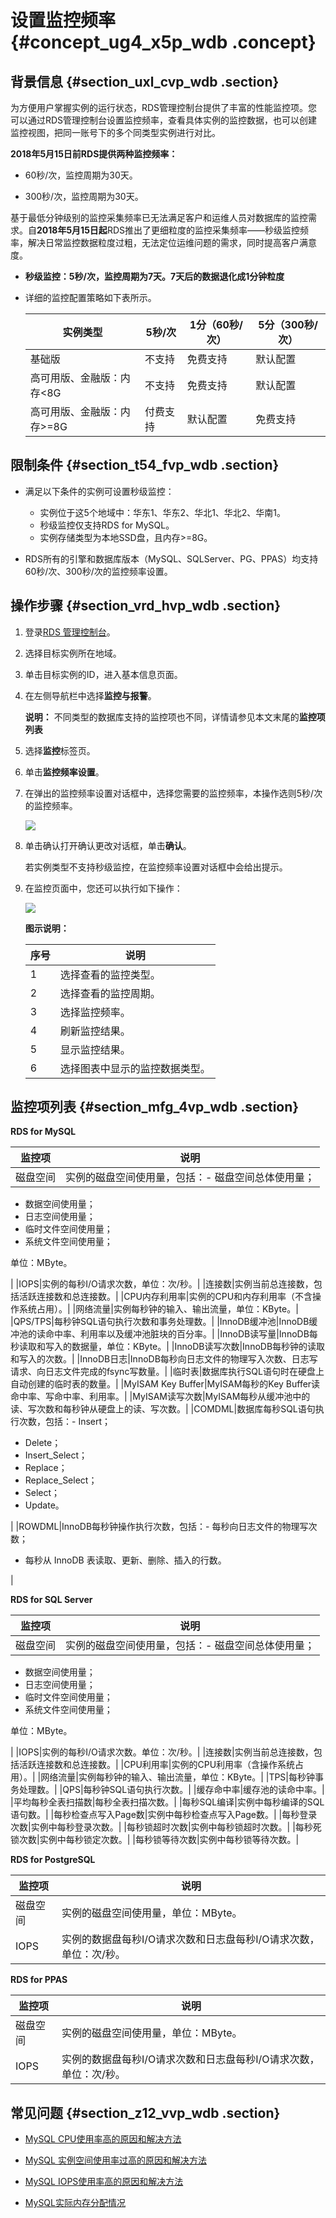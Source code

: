 # 设置监控频率 {#concept_ug4_x5p_wdb .concept}

## 背景信息 {#section_uxl_cvp_wdb .section}

为方便用户掌握实例的运行状态，RDS管理控制台提供了丰富的性能监控项。您可以通过RDS管理控制台设置监控频率，查看具体实例的监控数据，也可以创建监控视图，把同一账号下的多个同类型实例进行对比。

**2018年5月15日前RDS提供两种监控频率：**

-   60秒/次，监控周期为30天。

-   300秒/次，监控周期为30天。


基于最低分钟级别的监控采集频率已无法满足客户和运维人员对数据库的监控需求。自**2018年5月15日起**RDS推出了更细粒度的监控采集频率——秒级监控频率，解决日常监控数据粒度过粗，无法定位运维问题的需求，同时提高客户满意度。

-   **秒级监控：5秒/次，监控周期为7天。7天后的数据退化成1分钟粒度**

-   详细的监控配置策略如下表所示。

    |实例类型|5秒/次|1分（60秒/次）|5分（300秒/次）|
    |----|----|---------|----------|
    |基础版|不支持|免费支持|默认配置|
    |高可用版、金融版：内存<8G|不支持|免费支持|默认配置|
    |高可用版、金融版：内存\>=8G|付费支持|默认配置|免费支持|


## 限制条件 {#section_t54_fvp_wdb .section}

-   满足以下条件的实例可设置秒级监控：

    -   实例位于这5个地域中：华东1、华东2、华北1、华北2、华南1。
    -   秒级监控仅支持RDS for MySQL。
    -   实例存储类型为本地SSD盘，且内存\>=8G。
-   RDS所有的引擎和数据库版本（MySQL、SQLServer、PG、PPAS）均支持60秒/次、300秒/次的监控频率设置。


## 操作步骤 {#section_vrd_hvp_wdb .section}

1.  登录[RDS 管理控制台](https://rds.console.aliyun.com/)。
2.  选择目标实例所在地域。
3.  单击目标实例的ID，进入基本信息页面。
4.  在左侧导航栏中选择**监控与报警**。

    **说明：** 不同类型的数据库支持的监控项也不同，详情请参见本文末尾的**监控项列表**

5.  选择**监控**标签页。
6.  单击**监控频率设置**。
7.  在弹出的监控频率设置对话框中，选择您需要的监控频率，本操作选则5秒/次的监控频率。

    ![](http://static-aliyun-doc.oss-cn-hangzhou.aliyuncs.com/assets/img/7952/15336468833104_zh-CN.png)

8.  单击确认打开确认更改对话框，单击**确认**。

     

    若实例类型不支持秒级监控，在监控频率设置对话框中会给出提示。

9.  在监控页面中，您还可以执行如下操作：

    ![](http://static-aliyun-doc.oss-cn-hangzhou.aliyuncs.com/assets/img/7952/15336468833107_zh-CN.png)

    **图示说明：**

    |序号|说明|
    |--|--|
    |1|选择查看的监控类型。|
    |2|选择查看的监控周期。|
    |3|选择监控频率。|
    |4|刷新监控结果。|
    |5|显示监控结果。|
    |6|选择图表中显示的监控数据类型。|


## 监控项列表 {#section_mfg_4vp_wdb .section}

**RDS for MySQL**

|监控项|说明|
|---|--|
|磁盘空间|实例的磁盘空间使用量，包括：-   磁盘空间总体使用量；
-   数据空间使用量；
-   日志空间使用量；
-   临时文件空间使用量；
-   系统文件空间使用量；

单位：MByte。

|
|IOPS|实例的每秒I/O请求次数，单位：次/秒。|
|连接数|实例当前总连接数，包括活跃连接数和总连接数。|
|CPU内存利用率|实例的CPU和内存利用率（不含操作系统占用）。|
|网络流量|实例每秒钟的输入、输出流量，单位：KByte。|
|QPS/TPS|每秒钟SQL语句执行次数和事务处理数。|
|InnoDB缓冲池|InnoDB缓冲池的读命中率、利用率以及缓冲池脏块的百分率。|
|InnoDB读写量|InnoDB每秒读取和写入的数据量，单位：KByte。|
|InnoDB读写次数|InnoDB每秒钟的读取和写入的次数。|
|InnoDB日志|InnoDB每秒向日志文件的物理写入次数、日志写请求、向日志文件完成的fsync写数量。|
|临时表|数据库执行SQL语句时在硬盘上自动创建的临时表的数量。|
|MyISAM Key Buffer|MyISAM每秒的Key Buffer读命中率、写命中率、利用率。|
|MyISAM读写次数|MyISAM每秒从缓冲池中的读、写次数和每秒钟从硬盘上的读、写次数。|
|COMDML|数据库每秒SQL语句执行次数，包括：-   Insert；
-   Delete；
-   Insert\_Select；
-   Replace；
-   Replace\_Select；
-   Select；
-   Update。

|
|ROWDML|InnoDB每秒钟操作执行次数，包括：-   每秒向日志文件的物理写次数；
-   每秒从 InnoDB 表读取、更新、删除、插入的行数。

|

**RDS for SQL Server**

|监控项|说明|
|---|--|
|磁盘空间|实例的磁盘空间使用量，包括：-   磁盘空间总体使用量；
-   数据空间使用量；
-   日志空间使用量；
-   临时文件空间使用量；
-   系统文件空间使用量；

单位：MByte。

|
|IOPS|实例的每秒I/O请求次数。单位：次/秒。|
|连接数|实例当前总连接数，包括活跃连接数和总连接数。|
|CPU利用率|实例的CPU利用率（含操作系统占用）。|
|网络流量|实例每秒钟的输入、输出流量，单位：KByte。|
|TPS|每秒钟事务处理数。|
|QPS|每秒钟SQL语句执行次数。|
|缓存命中率|缓存池的读命中率。|
|平均每秒全表扫描数|每秒全表扫描次数。|
|每秒SQL编译|实例中每秒编译的SQL语句数。|
|每秒检查点写入Page数|实例中每秒检查点写入Page数。|
|每秒登录次数|实例中每秒登录次数。|
|每秒锁超时次数|实例中每秒锁超时次数。|
|每秒死锁次数|实例中每秒锁定次数。|
|每秒锁等待次数|实例中每秒锁等待次数。|

**RDS for PostgreSQL**

|监控项|说明|
|---|--|
|磁盘空间|实例的磁盘空间使用量，单位：MByte。|
|IOPS|实例的数据盘每秒I/O请求次数和日志盘每秒I/O请求次数，单位：次/秒。|

**RDS for PPAS**

|监控项|说明|
|---|--|
|磁盘空间|实例的磁盘空间使用量，单位：MByte。|
|IOPS|实例的数据盘每秒I/O请求次数和日志盘每秒I/O请求次数，单位：次/秒。|

## 常见问题 {#section_z12_vvp_wdb .section}

-   [MySQL CPU使用率高的原因和解决方法](https://www.alibabacloud.com/help/zh/doc-detail/51587.htm)

-   [MySQL 实例空间使用率过高的原因和解决方法](https://www.alibabacloud.com/help/zh/doc-detail/51682.htm)

-   [MySQL IOPS使用率高的原因和解决方法](https://www.alibabacloud.com/help/zh/doc-detail/51807.htm)

-   [MySQL实际内存分配情况](https://www.alibabacloud.com/help/zh/doc-detail/51799.htm)


